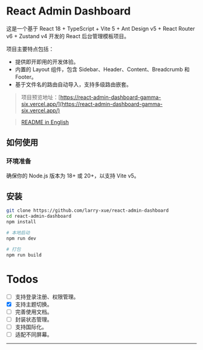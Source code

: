 # React Admin Dashboard

这是一个基于 React 18 + TypeScript + Vite 5 + Ant Design v5 + React Router v6 + Zustand v4 开发的 React 后台管理模板项目。

项目主要特点包括：

- 提供即开即用的开发体验。
- 内置的 Layout 组件，包含 Sidebar、Header、Content、Breadcrumb 和 Footer。
- 基于文件名的路由自动导入，支持多级路由嵌套。

> 项目预览地址：[https://react-admin-dashboard-gamma-six.vercel.app/](https://react-admin-dashboard-gamma-six.vercel.app/)

> [README in English](./docs/README_EN.md)

## 如何使用

### 环境准备

确保你的 Node.js 版本为 18+ 或 20+，以支持 Vite v5。

## 安装

```sh
git clone https://github.com/larry-xue/react-admin-dashboard
cd react-admin-dashboard
npm install

# 本地启动
npm run dev

# 打包
npm run build
```

# Todos

- [ ] 支持登录注册、权限管理。
- [x] 支持主题切换。
- [ ] 完善使用文档。
- [ ] 封装状态管理。
- [ ] 支持国际化。
- [ ] 适配不同屏幕。

---
